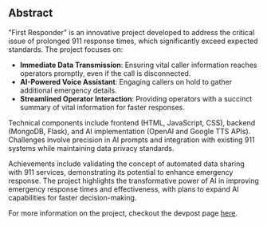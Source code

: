 ## Abstract

"First Responder" is an innovative project developed to address the critical issue of prolonged 911 response times, which significantly exceed expected standards. The project focuses on:

- **Immediate Data Transmission**: Ensuring vital caller information reaches operators promptly, even if the call is disconnected.
- **AI-Powered Voice Assistant**: Engaging callers on hold to gather additional emergency details.
- **Streamlined Operator Interaction**: Providing operators with a succinct summary of vital information for faster responses.

Technical components include frontend (HTML, JavaScript, CSS), backend (MongoDB, Flask), and AI implementation (OpenAI and Google TTS APIs). Challenges involve precision in AI prompts and integration with existing 911 systems while maintaining data privacy standards.

Achievements include validating the concept of automated data sharing with 911 services, demonstrating its potential to enhance emergency response. The project highlights the transformative power of AI in improving emergency response times and effectiveness, with plans to expand AI capabilities for faster decision-making.

For more information on the project, checkout the devpost page [here](https://devpost.com/software/first-responder-9fw74y).
